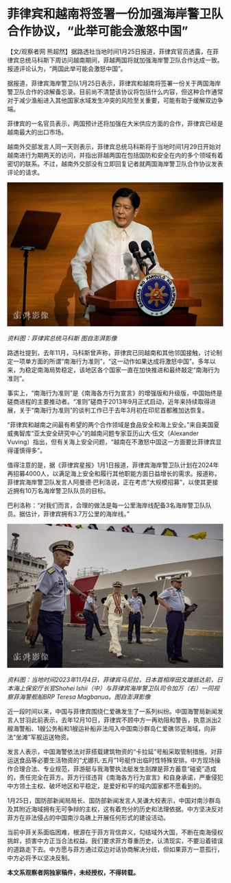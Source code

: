 # 菲律宾和越南将签署一份加强海岸警卫队合作协议，“此举可能会激怒中国”

【文/观察者网
熊超然】据路透社当地时间1月25日报道，菲律宾官员透露，在菲律宾总统马科斯下周访问越南期间，菲越两国将就加强海岸警卫队合作达成一致。报道评论认为，“两国此举可能会激怒中国”。

据报道，菲律宾海岸警卫队1月25日表示，菲律宾和越南将签署一份关于两国海岸警卫队合作的谅解备忘录。目前尚不清楚该协议将包括什么内容，但这种合作通常对于减少渔船进入其他国家水域发生冲突的风险至关重要，可能有助于缓解双边争端。

菲律宾的一名官员表示，两国预计还将加强在大米供应方面的合作，菲律宾已经是越南最大的出口市场。

越南外交部发言人同一天则表示，菲律宾总统马科斯将于当地时间1月29日开始对越南进行为期两天的访问，并指出菲越两国在包括国防和安全在内的多个领域有着密切的联系。不过，越南外交部没有立即回复记者就两国海岸警卫队合作协议发表评论的请求。

![3c08cf30279a6bb56e58f075fa05e625.jpg](https://raw.githubusercontent.com/qqhsx/qqnews_image/main/2024/01/26/菲律宾和越南将签署一份加强海岸警卫队合作协议，“此举可能会激怒中国”/3c08cf30279a6bb56e58f075fa05e625.jpg)

_资料图：菲律宾总统马科斯 图自澎湃影像_

路透社提到，去年11月，马科斯曾声称，菲律宾已同越南和其他邻国接触，讨论制定一项单方面的所谓“南海行为准则”，“这一动作如果达成将激怒中国”。多年以来，为稳定南海局势稳定，该地区各个国家一直在加快推进和最终敲定“南海行为准则”。

事实上，“南海行为准则”是《南海各方行为宣言》的增强版和升级版，中国始终是磋商进程的主要推动者。“准则”磋商于2013年9月正式启动，近年来持续取得进展，关于“南海行为准则”的谈判工作已于去年3月初在印尼首都雅加达恢复。

“菲律宾和越南之间最有希望的两个合作领域是食品安全和海上安全。”来自美国夏威夷智库“亚太安全研究中心”的越南问题专家亚历山大·伍文（Alexander
Vuving）指出，但有关海上安全问题，“越南在不激怒中国这一方面要比菲律宾显得谨慎得多”。

值得注意的是，据《菲律宾星报》1月1日报道，菲律宾海岸警卫队计划在2024年再招募4000人，以满足海上安全和履行其他职能方面日益增长的需求。报道称，菲律宾海岸警卫队发言人阿曼德·巴利洛说，正在考虑“大规模招募”，以使其更接近拥有10万名海岸警卫队队员的目标。

巴利洛称：“对我们而言，合理的做法是每一公里海岸线配备3名海岸警卫队队员。据估计，菲律宾拥有3.7万公里的海岸线。”

![84fa042119f2b1e51768195178441433.jpg](https://raw.githubusercontent.com/qqhsx/qqnews_image/main/2024/01/26/菲律宾和越南将签署一份加强海岸警卫队合作协议，“此举可能会激怒中国”/84fa042119f2b1e51768195178441433.jpg)

 _资料图：当地时间2023年11月4日，菲律宾马尼拉，日本首相岸田文雄抵达前，日本海上保安厅长官Shohei
Ishii（中）与菲律宾海岸警卫队司令加万（右）一同视察菲海警舰船BRP Teresa Magbanua。图自澎湃影像_

近一段时间以来，中国与菲律宾围绕仁爱礁发生了一系列纠纷。中国海警局新闻发言人甘羽此前表示，去年12月10日，菲律宾不顾中方一再劝阻和警告，执意派出2艘海警船、1艘公务船和1艘运补船非法闯入中国南沙群岛仁爱礁邻近海域，向非法“坐滩”军舰运送物资。

发言人表示，中国海警依法对菲搭载建筑物资的“卡拉延”号船采取管制措施，对菲运送食品等必要生活物资的“尤娜扎·五月”1号艇作出临时性特殊安排。中方现场操作合理合法、专业规范，菲游艇与我海警执法艇发生刮蹭是菲方蓄意“碰瓷”造成的，责任完全在菲方。菲方行径违背《南海各方行为宣言》和自身承诺，严重侵犯中方领土主权、破坏地区和平稳定，是爱好和平的域内国家都不愿看到的。

1月25日，国防部新闻局局长、国防部新闻发言人吴谦大校表示，中国对南沙群岛及其附近海域拥有无可争辩的主权，这有着充分的历史和法理依据。中方坚决反对菲方在非法侵占的中国南沙岛礁上开展任何形式的建设活动。

当前中菲关系面临困难，根源在于菲方背信弃义，勾结域外大国，不断在南海侵权挑衅，损害中方正当合法权益。我们要求菲方尊重历史，认清现实，不要沿着错误的道路走下去。中方愿与菲方通过双边对话协商解决分歧，但如果菲方一意孤行，中方必将予以坚决反制。

**本文系观察者网独家稿件，未经授权，不得转载。**

